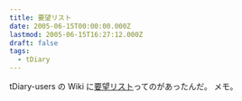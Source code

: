 ```yaml
---
title: 要望リスト
date: 2005-06-15T00:00:00.000Z
lastmod: 2005-06-15T16:27:12.000Z
draft: false
tags:
  - tDiary
---
```


tDiary-users の Wiki に[要望リスト](http://tdiary-users.sourceforge.jp/cgi-bin/wiki.cgi?%CD%D7%CB%BE%A5%EA%A5%B9%A5%C8)ってのがあったんだ。 メモ。
